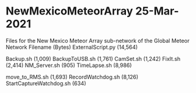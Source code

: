 # NewMexicoMeteorArray 25-Mar-2021
Files for the New Mexico Meteor Array sub-network of the Global Meteor Network
Filename		(Bytes)
ExternalScript.py	(14,564)

Backup.sh		(1,009)
BackupToUSB.sh		(1,761)
CamSet.sh		(1,242)
FixIt.sh		(2,414)
NM_Server.sh		(905)
TimeLapse.sh		(8,986)

move_to_RMS.sh		(1,693)
RecordWatchdog.sh	(8,126)
StartCaptureWatchdog.sh	(634)
